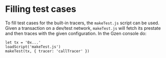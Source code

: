 # Filling test cases

To fill test cases for the built-in tracers, the `makeTest.js` script can be used. Given a transaction on a dev/test network, `makeTest.js` will fetch its prestate and then traces with the given configuration.
In the Gzen console do:

```terminal
let tx = '0x...'
loadScript('makeTest.js')
makeTest(tx, { tracer: 'callTracer' })
```